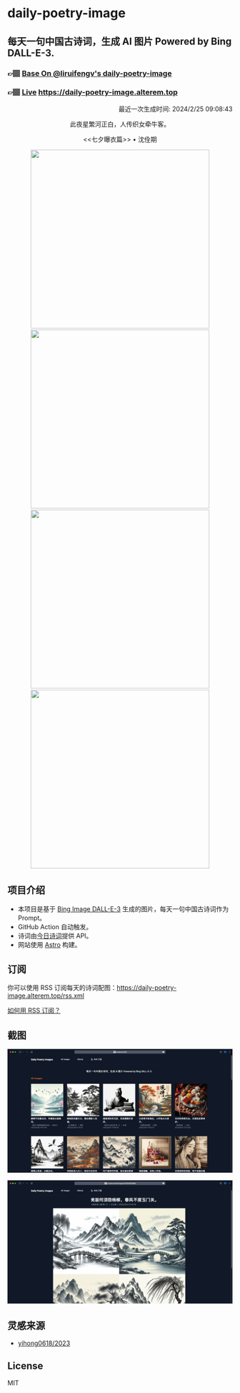 
# daily-poetry-image

## 每天一句中国古诗词，生成 AI 图片 Powered by Bing DALL-E-3.

### 👉🏽 [Base On @liruifengv's daily-poetry-image](https://github.com/liruifengv/daily-poetry-image)

### 👉🏽 [Live](https://daily-poetry-image.alterem.top/) https://daily-poetry-image.alterem.top

<p align="right">
  最近一次生成时间: 2024/2/25 09:08:43
</p>
<p align="center">
此夜星繁河正白，人传织女牵牛客。
</p>
<p align="center">
<<七夕曝衣篇>> • 沈佺期
</p>
<p align="center">
<img src="https://tse3.mm.bing.net/th/id/OIG2.1wKLeZZP_jaTis_qPpzw" height="400" width="400" />
<img src="https://tse4.mm.bing.net/th/id/OIG2.JQ2wWogq8j72eKEvdn2B" height="400" width="400" />
<img src="https://tse3.mm.bing.net/th/id/OIG2.UdCeloqjS7XA_s6oyVts" height="400" width="400" />
<img src="https://tse2.mm.bing.net/th/id/OIG2.yHwA9i3oq8h1VQJ3AL04" height="400" width="400" />
</p>

## 项目介绍

-   本项目是基于 [Bing Image DALL-E-3](https://www.bing.com/images/create) 生成的图片，每天一句中国古诗词作为 Prompt。
-   GitHub Action 自动触发。
-   诗词由[今日诗词](https://www.jinrishici.com/)提供 API。
-   网站使用 [Astro](https://astro.build) 构建。

## 订阅

你可以使用 RSS 订阅每天的诗词配图：https://daily-poetry-image.alterem.top/rss.xml

[如何用 RSS 订阅？](https://zhuanlan.zhihu.com/p/55026716)

## 截图

![图片列表](./screenshots/Snipaste_2023-12-28_21-00-26.png)

![图片详情](./screenshots/Snipaste_2023-12-28_21-00-53.png)

## 灵感来源

-   [yihong0618/2023](https://github.com/yihong0618/2023)

## License

MIT

